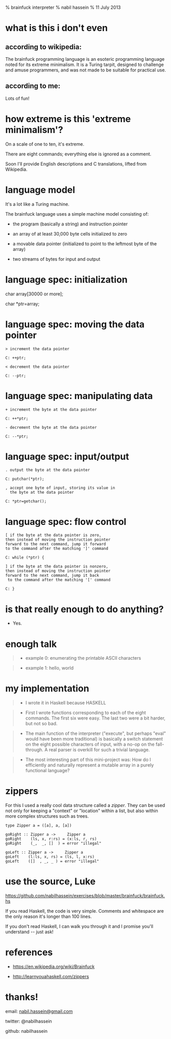 % brainfuck interpreter
% nabil hassein
% 11 July 2013

# what is this i don't even

## according to wikipedia:
The brainfuck programming language is an esoteric programming language noted
for its extreme minimalism. It is a Turing tarpit, designed to challenge and
amuse programmers, and was not made to be suitable for practical use.

## according to me:
Lots of fun!

# how extreme is this 'extreme minimalism'?

On a scale of one to ten, it's extreme.

There are eight commands; everything else is ignored as a comment.

Soon I'll provide English descriptions and C translations, lifted from Wikipedia.

# language model
It's a lot like a Turing machine.

The brainfuck language uses a simple machine model consisting of:

- the program (basically a string) and instruction pointer

- an array of at least 30,000 byte cells initialized to zero

- a movable data pointer (initialized to point to the leftmost byte of the array)

- two streams of bytes for input and output

# language spec: initialization
char array[30000 or more];

char *ptr=array;


# language spec: moving the data pointer
```
> increment the data pointer

C: ++ptr;

< decrement the data pointer

C: --ptr;
```

# language spec: manipulating data
```
+ increment the byte at the data pointer

C: ++*ptr;

- decrement the byte at the data pointer

C: --*ptr;
```

# language spec: input/output
```
. output the byte at the data pointer

C: putchar(*ptr);

, accept one byte of input, storing its value in
  the byte at the data pointer

C: *ptr=getchar();
```

# language spec: flow control

```
[ if the byte at the data pointer is zero,
then instead of moving the instruction pointer
forward to the next command, jump it forward
to the command after the matching ']' command

C: while (*ptr) {

] if the byte at the data pointer is nonzero,
then instead of moving the instruction pointer
forward to the next command, jump it back
 to the command after the matching '[' command

C: }
```

# is that really enough to do anything?

- Yes.

# enough talk

> - example 0: enumerating the printable ASCII characters

> - example 1: hello, world

# my implementation

> - I wrote it in Haskell because HASKELL

> - First I wrote functions corresponding to each of the eight commands.
The first six were easy. The last two were a bit harder, but not so bad.

> - The main function of the interpreter
("execute", but perhaps "eval" would have been more traditional)
is basically a switch statement on the eight possible characters of input,
with a no-op on the fall-through.
A real parser is overkill for such a trivial language.

> - The most interesting part of this mini-project was: How do I efficiently
and naturally represent a mutable array in a purely functional language?

# zippers

For this I used a really cool data structure called a *zipper*.
They can be used not only for keeping a "context" or "location" within a list,
but also within more complex structures such as trees.

```
type Zipper a = ([a], a, [a])

goRight :: Zipper a ->     Zipper a
goRight    (ls, x, r:rs) = (x:ls, r, rs)
goRight    (_,  _, []  ) = error "illegal"

goLeft :: Zipper a ->     Zipper a
goLeft    (l:ls, x, rs) = (ls, l, x:rs)
goLeft    ([]  , _, _ ) = error "illegal"
```

# use the source, Luke

https://github.com/nabilhassein/exercises/blob/master/brainfuck/brainfuck.hs

If you read Haskell, the code is very simple.
Comments and whitespace are the only reason it's longer than 100 lines.

If you don't read Haskell, I can walk you through it and
I promise you'll understand -- just ask!


# references
- https://en.wikipedia.org/wiki/Brainfuck

- http://learnyouahaskell.com/zippers

# thanks!

email:   nabil.hassein@gmail.com

twitter: @nabilhassein

github:  nabilhassein

